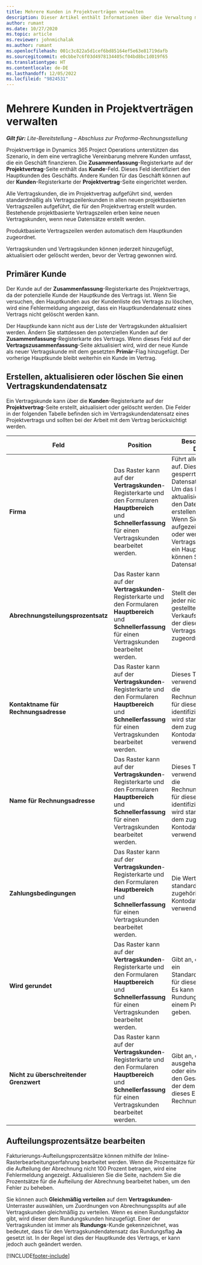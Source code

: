 ```yaml
---
title: Mehrere Kunden in Projektverträgen verwalten
description: Dieser Artikel enthält Informationen über die Verwaltung mehrerer Kunden bei Projektverträgen.
author: rumant
ms.date: 10/27/2020
ms.topic: article
ms.reviewer: johnmichalak
ms.author: rumant
ms.openlocfilehash: 001c3c822a5d1cef6bd85164ef5e63e81719dafb
ms.sourcegitcommit: e0cbbe7c6f03d4978134405cf04bd8bc1d019f65
ms.translationtype: HT
ms.contentlocale: de-DE
ms.lasthandoff: 12/05/2022
ms.locfileid: "9824531"
---
```

# <a name="manage-multiple-customers-on-project-contracts"></a>Mehrere Kunden in Projektverträgen verwalten

_**Gilt für:** Lite-Bereitstellung – Abschluss zur Proforma-Rechnungsstellung_

Projektverträge in Dynamics 365 Project Operations unterstützen das Szenario, in dem eine vertragliche Vereinbarung mehrere Kunden umfasst, die ein Geschäft finanzieren. Die **Zusammenfassung**-Registerkarte auf der **Projektvertrag**-Seite enthält das **Kunde**-Feld. Dieses Feld identifiziert den Hauptkunden des Geschäfts. Andere Kunden für das Geschäft können auf der **Kunden**-Registerkarte der **Projektvertrag**-Seite eingerichtet werden.

Alle Vertragskunden, die im Projektvertrag aufgeführt sind, werden standardmäßig als Vertragszeilenkunden in allen neuen projektbasierten Vertragszeilen aufgeführt, die für den Projektvertrag erstellt wurden. Bestehende projektbasierte Vertragszeilen erben keine neuen Vertragskunden, wenn neue Datensätze erstellt werden.

Produktbasierte Vertragszeilen werden automatisch dem Hauptkunden zugeordnet.

Vertragskunden und Vertragskunden können jederzeit hinzugefügt, aktualisiert oder gelöscht werden, bevor der Vertrag gewonnen wird.

## <a name="primary-customer"></a>Primärer Kunde

Der Kunde auf der **Zusammenfassung**-Registerkarte des Projektvertrags, da der potenzielle Kunde der Hauptkunde des Vertrags ist. Wenn Sie versuchen, den Hauptkunden aus der Kundenliste des Vertrags zu löschen, wird eine Fehlermeldung angezeigt, dass ein Hauptkundendatensatz eines Vertrags nicht gelöscht werden kann.

Der Hauptkunde kann nicht aus der Liste der Vertragskunden aktualisiert werden. Ändern Sie stattdessen den potenziellen Kunden auf der **Zusammenfassung**-Registerkarte des Vertrags. Wenn dieses Feld auf der **Vertragszusammenfassung**-Seite aktualisiert wird, wird der neue Kunde als neuer Vertragskunde mit dem gesetzten **Primär**-Flag hinzugefügt. Der vorherige Hauptkunde bleibt weiterhin ein Kunde im Vertrag.

## <a name="create-update-or-delete-a-contract-customer-record"></a>Erstellen, aktualisieren oder löschen Sie einen Vertragskundendatensatz

Ein Vertragskunde kann über die **Kunden**-Registerkarte auf der **Projektvertrag**-Seite erstellt, aktualisiert oder gelöscht werden. Die Felder in der folgenden Tabelle befinden sich im Vertragskundendatensatz eines Projektvertrags und sollten bei der Arbeit mit dem Vertrag berücksichtigt werden.

| Feld | Position | Beschreibung des Dataflows | Nachgelagerte Auswirkungen |
| --- | --- | --- | --- |
| **Firma** | Das Raster kann auf der **Vertragskunden**-Registerkarte und den Formularen **Hauptbereich** und **Schnellerfassung** für einen Vertragskunden bearbeitet werden. | Führt alle aktiven Konten auf. Dieses Feld wird gesperrt, nachdem der Datensatz erstellt wurde. Um das Konto zu aktualisieren, löschen Sie den Datensatz und erstellen Sie ihn neu. Wenn Sie Istdaten aufgezeichnet haben oder wenn der Vertragskundendatensatz ein Hauptkunde ist, können Sie den Datensatz nicht löschen. | Vertragskunden werden beim Erstellen einer Vertragszeile als Vertragszeilenkunden kopiert. |
| **Abrechnungsteilungsprozentsatz** | Das Raster kann auf der **Vertragskunden**-Registerkarte und den Formularen **Hauptbereich** und **Schnellerfassung** für einen Vertragskunden bearbeitet werden. | Stellt den Prozentsatz jeder nicht in Rechnung gestellten Verkaufstransaktion dar, der diesem Vertragskunden zugeordnet wird. | Übertragen auf neue Vertragszeilen und auf Projektvertragszeilenkunden in neuen Projektvertragszeilen. |
| **Kontaktname für Rechnungsadresse** | Das Raster kann auf der **Vertragskunden**-Registerkarte und den Formularen **Hauptbereich** und **Schnellerfassung** für einen Vertragskunden bearbeitet werden. | Dieses Textfeld sollte verwendet werden, um die Rechnungskontaktperson für diesen Kunden zu identifizieren. Dieses Feld wird standardmäßig aus dem zugehörigen Kontodatensatz verwendet. | Dies wird in das Feld **Rech. an Vertragsnamen** auf der Rechnung kopiert, die für diesen Kunden generiert wird. |
| **Name für Rechnungsadresse** | Das Raster kann auf der **Vertragskunden**-Registerkarte und den Formularen **Hauptbereich** und **Schnellerfassung** für einen Vertragskunden bearbeitet werden. | Dieses Textfeld sollte verwendet werden, um die Rechnungskontaktperson für diesen Kunden zu identifizieren. Dieses Feld wird standardmäßig aus dem zugehörigen Kontodatensatz verwendet. | Dies wird in das Feld **Rech. an Vertragsnamen** auf der Rechnung kopiert, die für diesen Kunden generiert wird. |
| **Zahlungsbedingungen** | Das Raster kann auf der **Vertragskunden**-Registerkarte und den Formularen **Hauptbereich** und **Schnellerfassung** für einen Vertragskunden bearbeitet werden. | Die Werte werden standardmäßig aus dem zugehörigen Kontodatensatz verwendet. | Dies wird in das Feld **Rech. an Vertragsnamen** auf der Rechnung kopiert, die für diesen Kunden generiert wird. |
| **Wird gerundet** | Das Raster kann auf der **Vertragskunden**-Registerkarte und den Formularen **Hauptbereich** und **Schnellerfassung** für einen Vertragskunden bearbeitet werden. | Gibt an, ob dieser Kunde ein Standardrundungskunde für dieses Geschäft ist. Es kann nur einen Rundungskunden in einem Projektvertrag geben. | Wenn Kosten und nicht abgerechnete Umsatzaufteilungen nach Menge zu einer Rundungsdifferenz führen, wird diese Differenz auf die tatsächliche Differenz angewendet, die diesem Kunden zugeordnet ist. |
| **Nicht zu überschreitender Grenzwert** | Das Raster kann auf der **Vertragskunden**-Registerkarte und den Formularen **Hauptbereich** und **Schnellerfassung** für einen Vertragskunden bearbeitet werden. | Gibt an, ob es ein ausgehandeltes Limit oder eine Obergrenze für den Gesamtbetrag gibt, der dem Kunden für dieses Engagement in Rechnung gestellt wird. | Der **Nicht zu überschreitende Grenzwert**, der auf Vertragskundenebene eingerichtet wurde, erhält eine Bewertung für **Nicht in Rechnung gestellte vertriebliche Ist-Werte**, die auf diesen Vertragskunden verweisen. |

## <a name="edit-billing-split-percentages"></a>Aufteilungsprozentsätze bearbeiten

Fakturierungs-Aufteilungsprozentsätze können mithilfe der Inline-Rasterbearbeitungserfahrung bearbeitet werden. Wenn die Prozentsätze für die Aufteilung der Abrechnung nicht 100 Prozent betragen, wird eine Fehlermeldung angezeigt. Aktualisieren Sie die Seite, nachdem Sie die Prozentsätze für die Aufteilung der Abrechnung bearbeitet haben, um den Fehler zu beheben.

Sie können auch **Gleichmäßig verteilen** auf dem **Vertragskunden**-Unterraster auswählen, um Zuordnungen von Abrechnungssplits auf alle Vertragskunden gleichmäßig zu verteilen. Wenn es einen Rundungsfaktor gibt, wird dieser dem Rundungskunden hinzugefügt. Einer der Vertragskunden ist immer als **Rundungs**-Kunde gekennzeichnet, was bedeutet, dass für den Vertragskundendatensatz das Rundungsflag **Ja** gesetzt ist. In der Regel ist dies der Hauptkunde des Vertrags, er kann jedoch auch geändert werden.


[!INCLUDE[footer-include](../../includes/footer-banner.md)]
